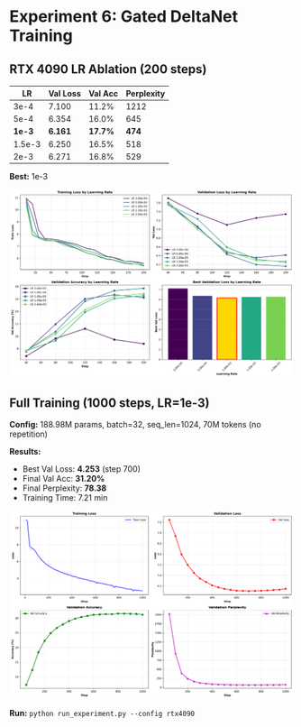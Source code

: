 # Experiment 6: Gated DeltaNet Training

## RTX 4090 LR Ablation (200 steps)

| LR | Val Loss | Val Acc | Perplexity |
|---|---|---|---|
| 3e-4 | 7.100 | 11.2% | 1212 |
| 5e-4 | 6.354 | 16.0% | 645 |
| **1e-3** | **6.161** | **17.7%** | **474** |
| 1.5e-3 | 6.250 | 16.5% | 518 |
| 2e-3 | 6.271 | 16.8% | 529 |

**Best:** 1e-3

![LR Ablation Comparison](lr_ablation/lr_ablation_comparison.png)

## Full Training (1000 steps, LR=1e-3)

**Config:** 188.98M params, batch=32, seq_len=1024, 70M tokens (no repetition)

**Results:**
- Best Val Loss: **4.253** (step 700)
- Final Val Acc: **31.20%**
- Final Perplexity: **78.38**
- Training Time: 7.21 min

![Training Curves](results/training_curves.png)

**Run:** `python run_experiment.py --config rtx4090`
